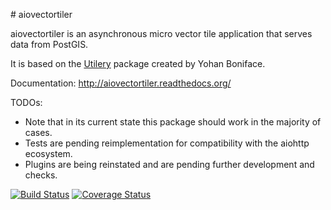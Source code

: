 # aiovectortiler

aiovectortiler is an asynchronous micro vector tile application that serves data from PostGIS.

It is based on the [Utilery](https://github.com/tilery/utilery) package created by Yohan Boniface.

Documentation: http://aiovectortiler.readthedocs.org/

TODOs:
- Note that in its current state this package should work in the majority of cases.
- Tests are pending reimplementation for compatibility with the aiohttp ecosystem.
- Plugins are being reinstated and are pending further development and checks.

[![Build Status](https://travis-ci.org/shongololo/aiovectortiler.svg)](https://travis-ci.org/shongololo/aiovectortiler)
[![Coverage Status](https://coveralls.io/repos/github/shongololo/aiovectortiler/badge.svg?branch=master)](https://coveralls.io/github/shongololo/aiovectortiler?branch=master)